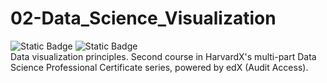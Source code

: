 # 02-Data_Science_Visualization

<div align="left">

  <img alt="Static Badge" src="https://img.shields.io/badge/active_repository-false-red">

  <img alt="Static Badge" src="https://img.shields.io/badge/status-finished-green">

</div>  
Data visualization principles. Second course in HarvardX's multi-part Data Science Professional Certificate series, powered by edX (Audit Access).

